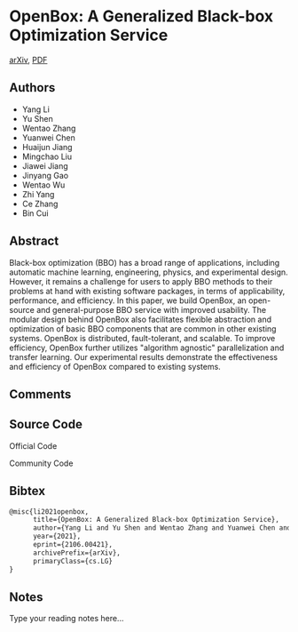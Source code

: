 
# OpenBox: A Generalized Black-box Optimization Service

[arXiv](https://arxiv.org/abs/2106.0421), [PDF](https://arxiv.org/pdf/2106.0421.pdf)

## Authors

- Yang Li
- Yu Shen
- Wentao Zhang
- Yuanwei Chen
- Huaijun Jiang
- Mingchao Liu
- Jiawei Jiang
- Jinyang Gao
- Wentao Wu
- Zhi Yang
- Ce Zhang
- Bin Cui

## Abstract

Black-box optimization (BBO) has a broad range of applications, including automatic machine learning, engineering, physics, and experimental design. However, it remains a challenge for users to apply BBO methods to their problems at hand with existing software packages, in terms of applicability, performance, and efficiency. In this paper, we build OpenBox, an open-source and general-purpose BBO service with improved usability. The modular design behind OpenBox also facilitates flexible abstraction and optimization of basic BBO components that are common in other existing systems. OpenBox is distributed, fault-tolerant, and scalable. To improve efficiency, OpenBox further utilizes "algorithm agnostic" parallelization and transfer learning. Our experimental results demonstrate the effectiveness and efficiency of OpenBox compared to existing systems.

## Comments



## Source Code

Official Code



Community Code



## Bibtex

```tex
@misc{li2021openbox,
      title={OpenBox: A Generalized Black-box Optimization Service}, 
      author={Yang Li and Yu Shen and Wentao Zhang and Yuanwei Chen and Huaijun Jiang and Mingchao Liu and Jiawei Jiang and Jinyang Gao and Wentao Wu and Zhi Yang and Ce Zhang and Bin Cui},
      year={2021},
      eprint={2106.00421},
      archivePrefix={arXiv},
      primaryClass={cs.LG}
}
```

## Notes

Type your reading notes here...

